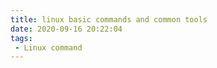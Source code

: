 ```yaml
---
title: linux basic commands and common tools
date: 2020-09-16 20:22:04
tags:
 - Linux command
---
```

